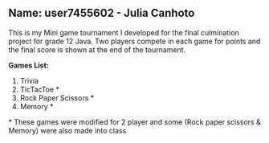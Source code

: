 ## Name: user7455602 - Julia Canhoto

This is my Mini game tournament I developed for the final culmination project for grade 12 Java. Two players compete in each game for points and the final score is shown at the end of the tournament.

**Games List:**
1. Trivia
2. TicTacToe *
3. Rock Paper Scissors *
4. Memory *

\* These games were modified for 2 player and some (Rock paper scissors & Memory) were also made into class

